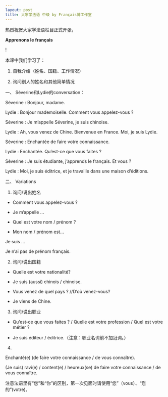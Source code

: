 ```yaml
---
layout: post
title: 大家学法语 中级 by Français博工作室
---
```


热烈祝贺大家学法语栏目正式开张，

**Apprenons le français**

!

本课中我们学习了：

1.	自我介绍（姓名、国籍、工作情况）

2.	询问别人的姓名和其他简单情况

一、	Séverine和Lydie的conversation：

Séverine : Bonjour, madame.

Lydie : Bonjour mademoiselle. Comment vous appelez-vous ?

Séverine : Je m’appelle Séverine, je suis chinoise.

Lydie : Ah, vous venez de Chine. Bienvenue en France. Moi, je suis Lydie.

Séverine : Enchantée de faire votre connaissance.

Lydie : Enchantée. Qu’est-ce que vous faites ?

Séverine : Je suis étudiante, j’apprends le français. Et vous ?

Lydie : Moi, je suis éditrice, et je travaille dans une maison d’éditions.

二、	Variations

1. 询问/说出姓名

- Comment vous appelez-vous ?

- Je m’appelle …

- Quel est votre nom / prénom ?

- Mon nom / prénom est…

Je suis …

Je n’ai pas de prénom français.

2. 询问/说出国籍

- Quelle est votre nationalité?

- Je suis (aussi) chinois / chinoise.

- Vous venez de quel pays ? //D’où venez-vous?

- Je viens de Chine.

3. 询问/说出职业

- Qu’est-ce que vous faites ? / Quelle est votre profession / Quel est votre métier ?

- Je suis éditeur / éditrice.（注意：职业名词前不加冠词。）

4.

Enchanté(e) (de faire votre connaissance / de vous connaître).

(Je suis) ravi(e) / content(e) / heureux(se) de faire votre connaissance / de vous connaître.

注意法语里有“您”和“你”的区别，第一次见面时请使用“您”（vous）、“您的”(votre)。
